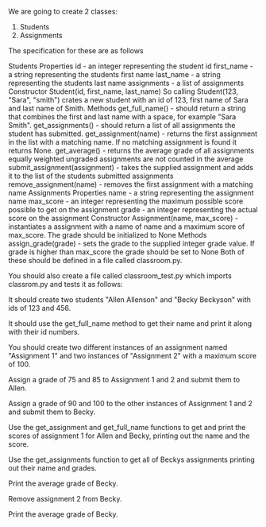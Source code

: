 We are going to create 2 classes:

1. Students
2. Assignments

The specification for these are as follows

Students
Properties
id - an integer representing the student id
first_name - a string representing the students first name
last_name - a string representing the students last name
assignments - a list of assignments
Constructor
Student(id, first_name, last_name)
So calling Student(123, "Sara", "smith") crates a new student with an id of 123, first name of Sara and last name of Smith.
Methods
get_full_name() - should return a string that combines the first and last name with a space, for example "Sara Smith".
get_assignments() - should return a list of all assignments the student has submitted.
get_assignment(name) - returns the first assignment in the list with a matching name. If no matching assignment is found it returns None.
get_average() - returns the average grade of all assignments equally weighted
ungraded assignments are not counted in the average
submit_assignment(assignment) - takes the supplied assignment and adds it to the list of the students submitted assignments
remove_assignment(name) - removes the first assignment with a matching name
Assignments
Properties
name - a string representing the assignment name
max_score - an integer representing the maximum possible score possible to get on the assignment
grade - an integer representing the actual score on the assignment
Constructor
Assignment(name, max_score) - instantiates a assignment with a name of name and a maximum score of max_score. The grade should be initialized to None
Methods
assign_grade(grade) - sets the grade to the supplied integer grade value. If grade is higher than max_score the grade should be set to None
Both of these should be defined in a file called classroom.py.

You should also create a file called classroom_test.py which imports classrom.py and tests it as follows:

It should create two students "Allen Allenson" and "Becky Beckyson" with ids of 123 and 456.

It should use the get_full_name method to get their name and print it along with their id numbers.

You should create two different instances of an assignment named "Assignment 1" and two instances of "Assignment 2" with a maximum score of 100.

Assign a grade of 75 and 85 to Assignment 1 and 2 and submit them to Allen.

Assign a grade of 90 and 100 to the other instances of Assignment 1 and 2 and submit them to Becky.

Use the get_assignment and get_full_name functions to get and print the scores of assignment 1 for Allen and Becky, printing out the name and the score.

Use the get_assignments function to get all of Beckys assignments printing out their name and grades.

Print the average grade of Becky.

Remove assignment 2 from Becky.

Print the average grade of Becky.
